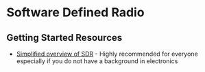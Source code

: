 # Software Defined Radio

## Getting Started Resources

- [Simplified overview of SDR](https://www.onesdr.com/) - Highly recommended for everyone especially if you do not have a background in electronics